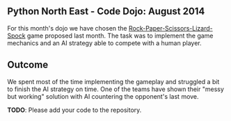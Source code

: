 Python North East - Code Dojo: August 2014
------------------------------------------

For this month's dojo we have chosen the [Rock-Paper-Scissors-Lizard-Spock][RPSLS]
game proposed last month. The task was to implement the game mechanics
and an AI strategy able to compete with a human player.

Outcome
-------

We spent most of the time implementing the gameplay and struggled
a bit to finish the AI strategy on time. One of the teams have shown
their "messy but working" solution with AI countering the opponent's
last move.

__TODO__: Please add your code to the repository.


[RPSLS]: https://en.wikipedia.org/wiki/Rock-paper-scissors-lizard-spock
